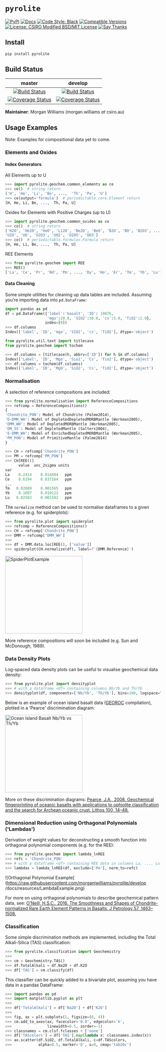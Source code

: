 # `pyrolite`

<p align="left">
  <a href="https://pypi.python.org/pypi/pyrolite/">
    <img src="https://img.shields.io/pypi/v/pyrolite.svg" alt="PyPI"></a>
  <a href="https://pyrolite.readthedocs.io/">
     <img src="https://readthedocs.org/projects/pyrolite/badge/?version=latest" alt="Docs"/></a>
  <a href="https://github.com/ambv/black">
    <img src="https://img.shields.io/badge/code%20style-black-000000.svg"
         alt="Code Style: Black"></a>
  <a href="https://pypi.python.org/pypi/pyrolite/">
    <img src="https://img.shields.io/pypi/pyversions/pyrolite.svg"
         alt="Compatible Versions"></a>
  <a href="https://github.com/morganjwilliams/pyrolite/blob/master/LICENSE" >
    <img src="https://img.shields.io/badge/License-CSIRO_BSD/MIT_License-blue.svg"
         alt="License: CSIRO Modified BSD/MIT License"></a>
  <a href="https://saythanks.io/to/morganjwilliams">
    <img src="https://img.shields.io/badge/Say%20Thanks-!-1EAEDB.svg"
         alt="Say Thanks"></a>
</p>

## Install

```bash
pip install pyrolite
```

## Build Status


| **master** | **develop** |
|:----------:|:-----------:|
| [![Build Status](https://travis-ci.org/morganjwilliams/pyrolite.svg?branch=master)](https://travis-ci.org/morganjwilliams/pyrolite) | [![Build Status](https://travis-ci.org/morganjwilliams/pyrolite.svg?branch=develop)](https://travis-ci.org/morganjwilliams/pyrolite) |
| [![Coverage Status](https://coveralls.io/repos/github/morganjwilliams/pyrolite/badge.svg?branch=master)](https://coveralls.io/github/morganjwilliams/pyrolite?branch=master) | [![Coverage Status](https://coveralls.io/repos/github/morganjwilliams/pyrolite/badge.svg?branch=develop)](https://coveralls.io/github/morganjwilliams/pyrolite?branch=develop) |

**Maintainer**: Morgan Williams (morgan.williams _at_ csiro.au)

## Usage Examples

Note: Examples for compositional data yet to come.

### Elements and Oxides

#### Index Generators

All Elements up to U
```python
>>> import pyrolite.geochem.common_elements as ce
>>> ce()  # string return
['H', 'He', 'Li', 'Be', ...,  'Th', 'Pa', 'U']
>>> ce(output='formula')  # periodictable.core.Element return
[H, He, Li, Be, ...,  Th, Pa, U]
```
Oxides for Elements with Positive Charges (up to U)
```python
>>> import pyrolite.geochem.common_oxides as co
>>> co()  # string return
['H2O', 'He2O', 'HeO', 'Li2O', 'Be2O', 'BeO', 'B2O', 'BO', 'B2O3', ...,
'U2O', 'UO', 'U2O3', 'UO2', 'U2O5', 'UO3']
>>> co()  # periodictable.formulas.Formula return
[H, He, Li, Be, ...,  Th, Pa, U]
```
REE Elements
```python
>>> from pyrolite.geochem import REE
>>> REE()
['La', 'Ce', 'Pr', 'Nd', 'Pm', ..., 'Dy', 'Ho', 'Er', 'Tm', 'Yb', 'Lu']
```

#### Data Cleaning

Some simple utilities for cleaning up data tables are included. Assuming you're importing data into `pd.DataFrame`:
```python
import pandas as pd
df = pd.DataFrame({'label':'basalt', 'ID': 19076,
                   'mgo':20.0, 'SIO2':30.0, 'cs':5.0, 'TiO2':2.0},
                  index=[0])
>>> df.columns
Index(['label', 'ID', 'mgo', 'SIO2', 'cs', 'TiO2'], dtype='object')
```
```python
from pyrolite.util.text import titlecase
from pyrolite.geochem import tochem

>>> df.columns = [titlecase(h, abbrv=['ID']) for h in df.columns]
Index(['Label', 'ID', 'Mgo', 'Sio2', 'Cs', 'Tio2'], dtype='object')
>>> df.columns = tochem(df.columns)
Index(['Label', 'ID', 'MgO', 'SiO2', 'Cs', 'TiO2'], dtype='object')
```

### Normalisation

A selection of reference compositions are included:

```python
>>> from pyrolite.normalisation import ReferenceCompositions
>>> refcomp = ReferenceCompositions()
{
'Chondrite_PON': Model of Chondrite (Palme2014),
'D-DMM_WH': Model of DepletedDepletedMORBMantle (Workman2005),
'DMM_WH': Model of DepletedMORBMantle (Workman2005),
'DM_SS': Model of DepletedMantle (Salters2004),
'E-DMM_WH': Model of EnrichedDepletedMORBMantle (Workman2005),
'PM_PON': Model of PrimitiveMantle (Palme2014)
}
```

```python
>>> CH = refcomp['Chondrite_PON']
>>> PM = refcomp['PM_PON']
>>> CH[REE()]
      value  unc_2sigma units
var                           
La    0.2414    0.014484   ppm
Ce    0.6194    0.037164   ppm
...
Tm   0.02609    0.001565   ppm
Yb    0.1687    0.010122   ppm
Lu   0.02503    0.001502   ppm
```

The `normalize` method can be used to normalise dataframes to a given reference (e.g. for spiderplots):
```python
>>> from pyrolite.plot import spiderplot
>>> refcomp = ReferenceCompositions()
>>> CH = refcomp['Chondrite_PON']
>>> DMM = refcomp['DMM_WH']
>>>
>>> df = DMM.data.loc[REE(), ['value']]
>>> spiderplot(CH.normalize(df), label=f'{DMM.Reference}')
```

<img src="https://raw.githubusercontent.com/morganjwilliams/pyrolite/develop/docs/resources/SpiderplotExample.png" alt="SpiderPlotExample" height="250px"/>

More reference compositions will soon be included (e.g. Sun and McDonough, 1989).

### Data Density Plots

Log-spaced data density plots can be useful to visualise geochemical data density:
```python
>>> from pyrolite.plot import densityplot
>>> # with a dataframe <df> containing columns Nb/Yb and Th/Yb
>>> densityplot(df, components=['Nb/Yb', 'Th/Yb'], bins=100, logspace=True)
```
Below is an example of ocean island basalt data
([GEOROC](http://georoc.mpch-mainz.gwdg.de/georoc/) compilation), plotted in a
'Pearce' discrimination diagram:

<img src="https://raw.githubusercontent.com/morganjwilliams/pyrolite/develop/docs/resources/OIB_PearcePlot.png" alt="Ocean Island Basalt Nb/Yb vs Th/Yb" height="250px"/>

More on these discrimination diagrams: [Pearce, J.A., 2008. Geochemical fingerprinting of oceanic basalts with applications to ophiolite classification and the search for Archean oceanic crust. Lithos 100, 14–48.](https://doi.org/10.1016/j.lithos.2007.06.016)


### Dimensional Reduction using Orthagonal Polynomials ('Lambdas')

Derivation of weight values for deconstructing a smooth function into orthagonal
polynomial components (e.g. for the REE):
```python
>>> from pyrolite.geochem import lambda_lnREE
>>> refc = 'Chondrite_PON'
>>> # with a dataframe <df> containing REE data in columns La, ..., Lu
>>> lambdas = lambda_lnREE(df, exclude=['Pm'], norm_to=refc)
```

![Orthagonal Polynomial Example](https://raw.githubusercontent.com/morganjwilliams/pyrolite/develop /docs/resources/LambdaExample.png)

For more on using orthagonal polynomials to describe geochemical pattern data, see: [O’Neill, H.S.C., 2016. The Smoothness and Shapes of Chondrite-normalized Rare Earth Element Patterns in Basalts. J Petrology 57, 1463–1508.](https://doi.org/10.1093/petrology/egw047)


### Classification

Some simple discrimination methods are implemented, including the Total Alkali-Silica (TAS) classification:

```python
>>> from pyrolite.classification import Geochemistry
>>>
>>> cm = Geochemistry.TAS()
>>> df.TotalAlkali = df.Na2O + df.K2O
>>> df['TAS'] = cm.classify(df)
```
This classifier can be quickly added to a bivariate plot, assuming you have data in a pandas DataFrame:
```python
>>> import pandas as pd
>>> import matplotlib.pyplot as plt
>>>
>>> df['TotalAlkali'] = df['Na2O'] + df['K2O']
>>>
>>> fig, ax = plt.subplots(1, figsize=(6, 4))
>>> cm.add_to_axes(ax, facecolor='0.9', edgecolor='k',
>>>                linewidth=0.5, zorder=-1)
>>> classnames = cm.clsf.fclasses + ['none']
>>> df['TAScolors'] = df['TAS'].map(lambda x: classnames.index(x))
>>> ax.scatter(df.SiO2, df.TotalAlkali, c=df.TAScolors,
>>>            alpha=0.5, marker='D', s=8, cmap='tab20c')
```
